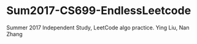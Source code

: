# Sum2017-CS699-EndlessLeetcode
Summer 2017 Independent Study, LeetCode algo practice. Ying Liu, Nan Zhang
